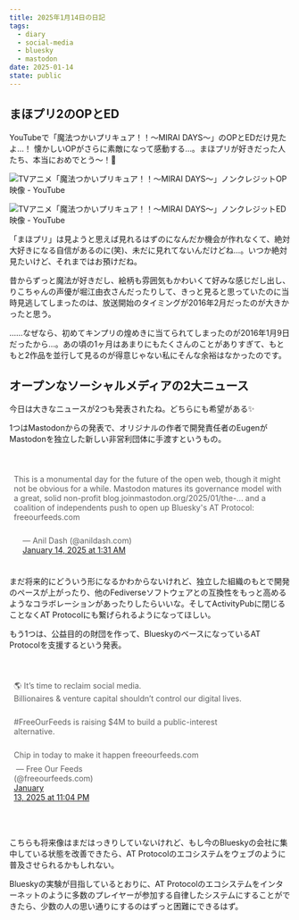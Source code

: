```yaml
---
title: 2025年1月14日の日記
tags:
  - diary
  - social-media
  - bluesky
  - mastodon
date: 2025-01-14
state: public
---
```

## まほプリ2のOPとED

YouTubeで「魔法つかいプリキュア！！〜MIRAI DAYS〜」のOPとEDだけ見たよ…！ 懐かしいOPがさらに素敵になって感動する…。まほプリが好きだった人たち、本当におめでとう〜！🎉

![TVアニメ「魔法つかいプリキュア！！～MIRAI DAYS～」ノンクレジットOP映像 - YouTube](https://www.youtube.com/watch?v=y5dpB20vJ34)

![TVアニメ「魔法つかいプリキュア！！～MIRAI DAYS～」ノンクレジットED映像 - YouTube](https://www.youtube.com/watch?v=W6aQNrDD2Oc)

「まほプリ」は見ようと思えば見れるはずのになんだか機会が作れなくて、絶対大好きになる自信があるのに(笑)、未だに見れてないんだけどね…。いつか絶対見たいけど、それまではお預けだね。

昔からずっと魔法が好きだし、絵柄も雰囲気もかわいくて好みな感じだし出し、りこちゃんの声優が堀江由衣さんだったりして、きっと見ると思っていたのに当時見逃してしまったのは、放送開始のタイミングが2016年2月だったのが大きかったと思う。

……なぜなら、初めてキンプリの煌めきに当てられてしまったのが2016年1月9日だったから…。あの頃の1ヶ月はあまりにもたくさんのことがありすぎて、もともと2作品を並行して見るのが得意じゃない私にそんな余裕はなかったのです。

## オープンなソーシャルメディアの2大ニュース

今日は大きなニュースが2つも発表されたね。どちらにも希望がある✨

1つはMastodonからの発表で、オリジナルの作者で開発責任者のEugenがMastodonを独立した新しい非営利団体に手渡すというもの。

<bluesky-post src="at://did:plc:sg2e2kqdsdp2q2zl44txadbp/app.bsky.feed.post/3lfn5wtna222t">
  <blockquote class="bluesky-post-fallback">
    <p dir="auto">This is a monumental day for the future of the open web, though it might not be obvious for a while. Mastodon matures its governance model with a great, solid non-profit blog.joinmastodon.org/2025/01/the-... and a coalition of independents push to open up Bluesky's AT Protocol: freeourfeeds.com</p>
    — Anil Dash (@anildash.com)
    <a href="https://bsky.app/profile/did:plc:sg2e2kqdsdp2q2zl44txadbp/post/3lfn5wtna222t">January 14, 2025 at 1:31 AM</a>
  </blockquote>
</bluesky-post>

まだ将来的にどういう形になるかわからないけれど、独立した組織のもとで開発のペースが上がったり、他のFediverseソフトウェアとの互換性をもっと高めるようなコラボレーションがあったりしたらいいな。そしてActivityPubに閉じることなくAT Protocolにも繋げられるようになってほしい。

もう1つは、公益目的の財団を作って、BlueskyのベースになっているAT Protocolを支援するという発表。

<bluesky-post src="at://did:plc:jlnt34kma25je44lu4m4jxwj/app.bsky.feed.post/3lfmvqip7zk2v">
  <blockquote class="bluesky-post-fallback">
    <p dir="auto">🌎 It’s time to reclaim social media.
Billionaires &#38; venture capital shouldn’t control our digital lives.

#FreeOurFeeds is raising $4M to build a public-interest alternative.

Chip in today to make it happen freeourfeeds.com</p>
— Free Our Feeds (@freeourfeeds.com)
<a href="https://bsky.app/profile/did:plc:jlnt34kma25je44lu4m4jxwj/post/3lfmvqip7zk2v">January 13, 2025 at 11:04 PM</a>
  </blockquote>
</bluesky-post>

こちらも将来像はまだはっきりしていないけれど、もし今のBlueskyの会社に集中している状態を改善できたら、AT Protocolのエコシステムをウェブのように普及させられるかもしれない。

Blueskyの実験が目指しているとおりに、AT Protocolのエコシステムをインターネットのように多数のプレイヤーが参加する自律したシステムにすることができたら、少数の人の思い通りにするのはずっと困難にできるはず。

<!-- Core web component and styling -->
<script type="module" src="https://cdn.jsdelivr.net/npm/bluesky-post-embed@^1.0.0/+esm"></script>
<link rel="stylesheet" href="https://cdn.jsdelivr.net/npm/bluesky-post-embed@^1.0.0/dist/core.min.css">

<!-- Built-in themes -->
<link rel="stylesheet" href="https://cdn.jsdelivr.net/npm/bluesky-post-embed@^1.0.0/themes/light.min.css" media="(prefers-color-scheme: light)">
<link rel="stylesheet" href="https://cdn.jsdelivr.net/npm/bluesky-post-embed@^1.0.0/themes/dim.min.css" media="(prefers-color-scheme: dark)">

<!-- Fallback/placeholder elements if JS script is taking a while to load or is failing -->
<style>
  .bluesky-post-fallback {
    margin: 16px 0;
    border-left: 3px solid var(--divider);
    padding: 4px 8px;
    white-space: pre-wrap;
    overflow-wrap: break-word;
  }
  .bluesky-post-fallback p {
    margin: 0 0 8px 0;
  }
</style>
